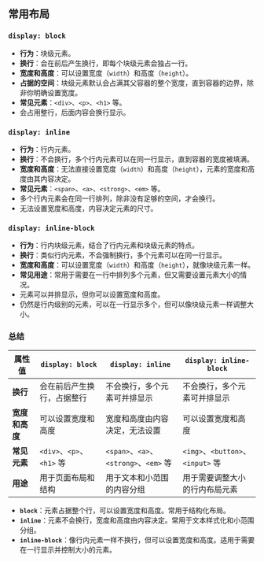 
## 常用布局

###  **`display: block`**

- **行为**：块级元素。
- **换行**：会在前后产生换行，即每个块级元素会独占一行。
- **宽度和高度**：可以设置宽度（`width`）和高度（`height`）。
- **占据的空间**：块级元素默认会占满其父容器的整个宽度，直到容器的边界，除非你明确设置宽度。
- **常见元素**：`<div>`、`<p>`、`<h1>` 等。
- 会占用整行，后面内容会换行显示。

### **`display: inline`**

- **行为**：行内元素。
- **换行**：不会换行，多个行内元素可以在同一行显示，直到容器的宽度被填满。
- **宽度和高度**：无法直接设置宽度（`width`）和高度（`height`），元素的宽度和高度由其内容决定。
- **常见元素**：`<span>`、`<a>`、`<strong>`、`<em>` 等。
- 多个行内元素会在同一行排列，除非没有足够的空间，才会换行。
- 无法设置宽度和高度，内容决定元素的尺寸。

### **`display: inline-block`**

- **行为**：行内块级元素，结合了行内元素和块级元素的特点。
- **换行**：类似行内元素，不会强制换行，多个元素可以在同一行显示。
- **宽度和高度**：可以设置宽度（`width`）和高度（`height`），就像块级元素一样。
- **常见用途**：常用于需要在一行中排列多个元素，但又需要设置元素大小的情况。
- 元素可以并排显示，但你可以设置宽度和高度。
- 仍然是行内级别的元素，可以在一行显示多个，但可以像块级元素一样调整大小。

### 总结

|属性值|`display: block`|`display: inline`|`display: inline-block`|
|---|---|---|---|
|**换行**|会在前后产生换行，占据整行|不会换行，多个元素可并排显示|不会换行，多个元素可并排显示|
|**宽度和高度**|可以设置宽度和高度|宽度和高度由内容决定，无法设置|可以设置宽度和高度|
|**常见元素**|`<div>`、`<p>`、`<h1>` 等|`<span>`、`<a>`、`<strong>`、`<em>` 等|`<img>`、`<button>`、`<input>` 等|
|**用途**|用于页面布局和结构|用于文本和小范围的内容分组|用于需要调整大小的行内布局元素|
- **`block`**：元素占据整个行，可以设置宽度和高度。常用于结构化布局。
- **`inline`**：元素不会换行，宽度和高度由内容决定。常用于文本样式化和小范围分组。
- **`inline-block`**：像行内元素一样不换行，但可以设置宽度和高度。适用于需要在一行显示并控制大小的元素。

